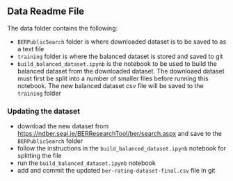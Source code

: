 ## Data Readme File

The data folder contains the following:
  - ```BERPublicSearch``` folder is where downloaded dataset is to be saved to as a text file
  - ```training``` folder is where the balanced dataset is stored and saved to git
  - ```build_balanced_dataset.ipynb``` is the notebook to be used to build the balanced dataset from the downloaded dataset. The downloaed dataset must first be split into a number of smaller files before running this notebook. The new balanced dataset csv file will be saved to the ```training``` folder

### Updating the dataset
  - download the new dataset from https://ndber.seai.ie/BERResearchTool/ber/search.aspx and save to the ```BERPublicSearch``` folder
  - follow the instructions in the ```build_balanced_dataset.ipynb``` notebook for splitting the file
  - run the ```build_balanced_dataset.ipynb``` notebook
  - add and commit the updated ```ber-rating-dataset-final.csv``` file in git  